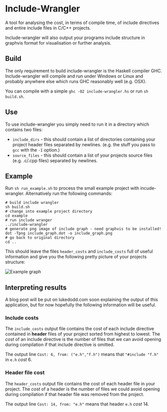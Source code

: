 # Include-Wrangler

A tool for analysing the cost, in terms of compile time, of include directives and entire include files in C/C++ projects.

Include-wrangler will also output your programs include structure in graphvis format for visualisation or further analysis.

## Build

The only requirement to build include-wrangler is the Haskell compiler GHC. Include-wrangler will compile and run under Windows or Linux and probably anywhere else which runs GHC reasonably well (e.g. OSX).

You can compile with a simple `ghc -O2 include-wrangler.hs` or run `sh build.sh`.

## Use

To use include-wrangler you simply need to run it in a directory which contains two files:
 - `include_dirs` - this should contain a list of directories containing your project header files separated by newlines. (e.g. the stuff you pass to `gcc` with the `-I` option.)
 - `source_files` - this should contain a list of your projects source files (e.g. .c/.cpp files) separated by newlines.

## Example
Run `sh run_example.sh` to process the small example project with incude-wrangler. Alternatively run the following commands:

    # build include wrangler
    sh build.sh
    # change into example project directory
    cd example
    # run include wranger
    ../include-wrangler
    # generate png image of include graph - need graphvis to be installed!
    dot -Tpng include_graph.dot -o include_graph.png
    # go back to original directory
    cd ..
    
This should leave the files `header_costs` and `include_costs` full of useful information and give you the following pretty picture of your projects structure:

![Example graph](https://raw.github.com/lukedodd/include-wrangler/master/example/example_out/include_graph.png)

## Interpreting results

A blog post will be put on lukedodd.com soon explaining the output of this application, but for now hopefully the following information will be useful.

### Include costs
The `include_costs` output file contains the cost of each include directive contained in **header** files of your project sorted from highest to lowest. The *cost* of an include directive is the number of files that we can avoid opening during compilation if that include directive is omitted.

The output line `Cost: 6, from: ("e.h","f.h")` means that `"#include "f.h"` in `e.h` _cost_ 6.

### Header file cost
The `header_costs` output file contains the cost of each header file in your project. The *cost* of a header is the number of files we could avoid opening during compilation if that header file was removed from the project.

The output line `Cost: 14, from: "e.h"` means that header `e.h` _cost_ 14.
